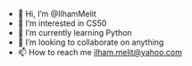 - 👋 Hi, I’m @IlhamMelit
- 👀 I’m interested in CS50
- 🌱 I’m currently learning Python
- 💞️ I’m looking to collaborate on anything 
- 📫 How to reach me ilham.melit@yahoo.com

<!---
IlhamMelit/IlhamMelit is a ✨ special ✨ repository because its `README.md` (this file) appears on your GitHub profile.
You can click the Preview link to take a look at your changes.
--->
